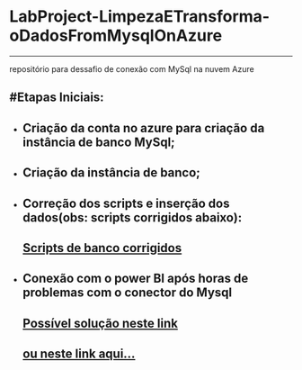 # LabProject-LimpezaETransforma-oDadosFromMysqlOnAzure
---
repositório para dessafio de conexão com MySql na nuvem Azure

#Etapas Iniciais:
---
* Criação da conta no azure para criação da instância de banco MySql;
  ---
* Criação da instância de banco;
  ---
* Correção dos scripts e inserção dos dados(obs: scripts corrigidos abaixo):
  ---
  [Scripts de banco corrigidos](https://github.com/FredOnBrasil/LabProject-LimpezaETransforma-oDadosFromMysqlOnAzure/blob/main/ImagensLabProject/01-conectando%20ao%20banco%20mysql.png)
  ---
* Conexão com o power BI após horas de problemas com o conector do Mysql
  ---
  [Possível solução neste link](https://support.microsoft.com/pt-br/topic/mensagem-de-erro-a-chave-fornecida-n%C3%A3o-estava-presente-no-dicion%C3%A1rio-ao-tentar-validar-um-modelo-de-configura%C3%A7%C3%A3o-de-produto-que-tem-uma-restri%C3%A7%C3%A3o-de-tabela-de-n%C3%ADvel-de-sistema-no-microsoft-dynamics-ax-2012-c6e53bcf-7387-f987-b4db-990830234d9e)
  ---
  [ou neste link aqui...](https://www.youtube.com/watch?v=LGf9EVjh41o&ab_channel=LUIZ%C3%83OSILVATROV%C3%83O)
  ---
